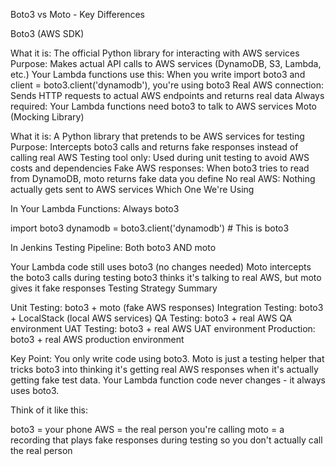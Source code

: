 Boto3 vs Moto - Key Differences

Boto3 (AWS SDK)

What it is: The official Python library for interacting with AWS services
Purpose: Makes actual API calls to AWS services (DynamoDB, S3, Lambda, etc.)
Your Lambda functions use this: When you write import boto3 and client = boto3.client('dynamodb'), you're using boto3
Real AWS connection: Sends HTTP requests to actual AWS endpoints and returns real data
Always required: Your Lambda functions need boto3 to talk to AWS services
Moto (Mocking Library)

What it is: A Python library that pretends to be AWS services for testing
Purpose: Intercepts boto3 calls and returns fake responses instead of calling real AWS
Testing tool only: Used during unit testing to avoid AWS costs and dependencies
Fake AWS responses: When boto3 tries to read from DynamoDB, moto returns fake data you define
No real AWS: Nothing actually gets sent to AWS services
Which One We're Using

In Your Lambda Functions: Always boto3

import boto3
dynamodb = boto3.client('dynamodb')  # This is boto3


In Jenkins Testing Pipeline: Both boto3 AND moto

Your Lambda code still uses boto3 (no changes needed)
Moto intercepts the boto3 calls during testing
boto3 thinks it's talking to real AWS, but moto gives it fake responses
Testing Strategy Summary

Unit Testing: boto3 + moto (fake AWS responses)
Integration Testing: boto3 + LocalStack (local AWS services)
QA Testing: boto3 + real AWS QA environment
UAT Testing: boto3 + real AWS UAT environment
Production: boto3 + real AWS production environment

Key Point: You only write code using boto3. Moto is just a testing helper that tricks boto3 into thinking it's getting real AWS responses when it's actually getting fake test data. Your Lambda function code never changes - it always uses boto3.

Think of it like this:

boto3 = your phone
AWS = the real person you're calling
moto = a recording that plays fake responses during testing so you don't actually call the real person
